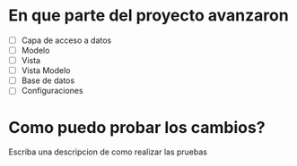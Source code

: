 # En que parte del proyecto avanzaron
-[ ] Capa de acceso a datos
-[ ] Modelo
-[ ] Vista
-[ ] Vista Modelo
-[ ] Base de datos
-[ ] Configuraciones

# Como puedo probar los cambios?
 Escriba una descripcion de como realizar las pruebas
 
